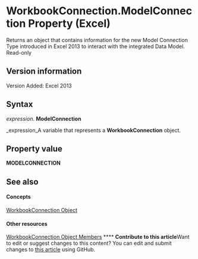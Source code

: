 
# WorkbookConnection.ModelConnection Property (Excel)

Returns an object that contains information for the new Model Connection Type introduced in Excel 2013 to interact with the integrated Data Model. Read-only


## Version information

Version Added: Excel 2013 


## Syntax

 _expression_. **ModelConnection**

 _expression_A variable that represents a  **WorkbookConnection** object.


## Property value

 **MODELCONNECTION**


## See also


#### Concepts


 [WorkbookConnection Object](5974dd57-7671-cd55-3f8f-6a76fa938317.md)
#### Other resources


 [WorkbookConnection Object Members](1c692856-1ddb-1d7d-4463-143cba3dfbe8.md)
****   **Contribute to this article**Want to edit or suggest changes to this content? You can edit and submit changes to  [this article](https://github.com/jhershey00/VBA_Excel_Test/OpenXMLCon/articles/c57e464a-40aa-2fc6-4368-79ad1661a3f9.md) using GitHub.

